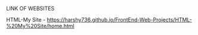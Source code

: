 LINK OF WEBSITES

HTML-My Site - https://harshy736.github.io/FrontEnd-Web-Projects/HTML-%20My%20Site/home.html
